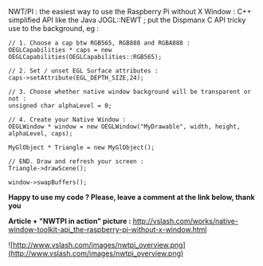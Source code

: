 NWT/PI : the easiest way to use the Raspberry Pi without X Window :
C++ simplified API like the Java JOGL::NEWT ; put the Dispmanx C API tricky use to the background, eg :

```
// 1. Choose a cap btw RGB565, RGB888 and RGBA888 :
OEGLCapabilities * caps = new OEGLCapabilities(OEGLCapabilities::RGB565);

// 2. Set / unset EGL Surface attributes : 
caps->setAttribute(EGL_DEPTH_SIZE,24);

// 3. Choose whether native window background will be transparent or not :
unsigned char alphaLevel = 0;

// 4. Create your Native Window :
OEGLWindow * window = new OEGLWindow("MyDrawable", width, height, alphaLevel, caps);

MyGlObject * Triangle = new MyGlObject();

// END. Draw and refresh your screen :
Triangle->drawScene();

window->swapBuffers();
```

**Happy to use my code ? Please, leave a comment at the link below, thank you**

**Article + "NWTPI in action" picture :**
http://vslash.com/works/native-window-toolkit-api_the-raspberry-pi-without-x-window.html

![http://www.vslash.com/images/nwtpi_overview.png](http://www.vslash.com/images/nwtpi_overview.png)
